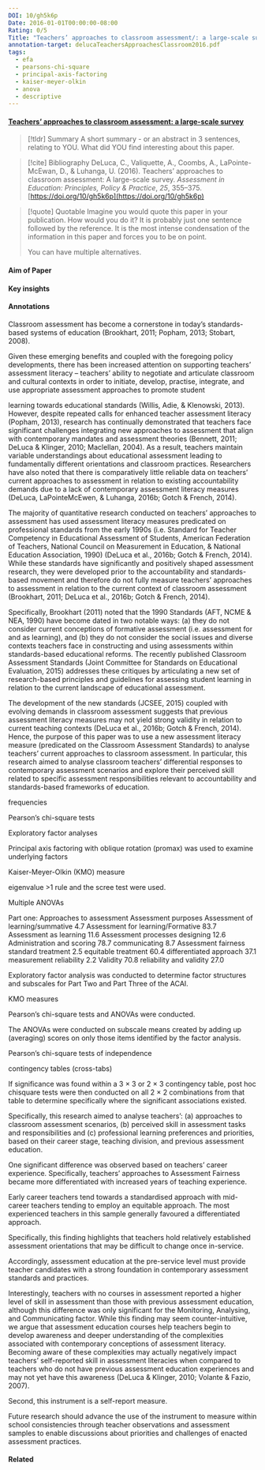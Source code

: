```yaml
---
DOI: 10/gh5k6p
Date: 2016-01-01T00:00:00-08:00
Rating: 0/5
Title: "Teachers’ approaches to classroom assessment/: a large-scale survey"
annotation-target: delucaTeachersApproachesClassroom2016.pdf
tags:
  - efa
  - pearsons-chi-square
  - principal-axis-factoring
  - kaiser-meyer-olkin
  - anova
  - descriptive
---
```



#### [Teachers’ approaches to classroom assessment: a large-scale survey](delucaTeachersApproachesClassroom2016.pdf)


> [!tldr] Summary
> A short summary - or an abstract in 3 sentences, relating to YOU. What did YOU find interesting about this paper. 

> [!cite] Bibliography
>DeLuca, C., Valiquette, A., Coombs, A., LaPointe-McEwan, D., & Luhanga, U. (2016). Teachers’ approaches to classroom assessment: A large-scale survey. _Assessment in Education: Principles, Policy & Practice_, _25_, 355–375. [https://doi.org/10/gh5k6p](https://doi.org/10/gh5k6p)

> [!quote] Quotable
> Imagine you would quote this paper in your publication. How would you do it? It is probably just one sentence followed by the reference. It is the most intense condensation of the information in this paper and forces you to be on point. 
> 
> You can have multiple alternatives. 


#### Aim of Paper


#### Key insights 




#### Annotations


Classroom assessment has become a cornerstone in today’s standards-based systems of education (Brookhart, 2011; Popham, 2013; Stobart, 2008). 

 

Given these emerging benefits and coupled with the foregoing policy developments, there has been increased attention on supporting teachers’ assessment literacy – teachers’ ability to negotiate and articulate classroom and cultural contexts in order to initiate, develop, practise, integrate, and use appropriate assessment approaches to promote student 

 

learning towards educational standards (Willis, Adie, & Klenowski, 2013). However, despite repeated calls for enhanced teacher assessment literacy (Popham, 2013), research has continually demonstrated that teachers face significant challenges integrating new approaches to assessment that align with contemporary mandates and assessment theories (Bennett, 2011; DeLuca & Klinger, 2010; Maclellan, 2004). As a result, teachers maintain variable understandings about educational assessment leading to fundamentally different orientations and classroom practices. Researchers have also noted that there is comparatively little reliable data on teachers’ current approaches to assessment in relation to existing accountability demands due to a lack of contemporary assessment literacy measures (DeLuca, LaPointeMcEwen, & Luhanga, 2016b; Gotch & French, 2014). 

 

The majority of quantitative research conducted on teachers’ approaches to assessment has used assessment literacy measures predicated on professional standards from the early 1990s (i.e. Standard for Teacher Competency in Educational Assessment of Students, American Federation of Teachers, National Council on Measurement in Education, & National Education Association, 1990) (DeLuca et al., 2016b; Gotch & French, 2014). While these standards have significantly and positively shaped assessment research, they were developed prior to the accountability and standards-based movement and therefore do not fully measure teachers’ approaches to assessment in relation to the current context of classroom assessment (Brookhart, 2011; DeLuca et al., 2016b; Gotch & French, 2014). 

 

Specifically, Brookhart (2011) noted that the 1990 Standards (AFT, NCME & NEA, 1990) have become dated in two notable ways: (a) they do not consider current conceptions of formative assessment (i.e. assessment for and as learning), and (b) they do not consider the social issues and diverse contexts teachers face in constructing and using assessments within standards-based educational reforms. The recently published Classroom Assessment Standards (Joint Committee for Standards on Educational Evaluation, 2015) addresses these critiques by articulating a new set of research-based principles and guidelines for assessing student learning in relation to the current landscape of educational assessment. 

 

The development of the new standards (JCSEE, 2015) coupled with evolving demands in classroom assessment suggests that previous assessment literacy measures may not yield strong validity in relation to current teaching contexts (DeLuca et al., 2016b; Gotch & French, 2014). Hence, the purpose of this paper was to use a new assessment literacy measure (predicated on the Classroom Assessment Standards) to analyse teachers’ current approaches to classroom assessment. In particular, this research aimed to analyse classroom teachers’ differential responses to contemporary assessment scenarios and explore their perceived skill related to specific assessment responsibilities relevant to accountability and standards-based frameworks of education. 

 

frequencies 

 

Pearson’s chi-square tests 

 

Exploratory factor analyses 

 

Principal axis factoring with oblique rotation (promax) was used to examine underlying factors 

 

Kaiser-Meyer-Olkin (KMO) measure 

 

eigenvalue >1 rule and the scree test were used. 

 

Multiple ANOVAs 

 

Part one: Approaches to assessment Assessment purposes Assessment of learning/summative 4.7 Assessment for learning/Formative 83.7 Assessment as learning 11.6 Assessment processes designing 12.6 Administration and scoring 78.7 communicating 8.7 Assessment fairness standard treatment 2.5 equitable treatment 60.4 differentiated approach 37.1 measurement reliability 2.2 Validity 70.8 reliability and validity 27.0 

 

Exploratory factor analysis was conducted to determine factor structures and subscales for Part Two and Part Three of the ACAI. 

 

KMO measures 

 

Pearson’s chi-square tests and ANOVAs were conducted. 

 

The ANOVAs were conducted on subscale means created by adding up (averaging) scores on only those items identified by the factor analysis. 

 

Pearson’s chi-square tests of independence 

 

contingency tables (cross-tabs) 

 

If significance was found within a 3 × 3 or 2 × 3 contingency table, post hoc chisquare tests were then conducted on all 2 × 2 combinations from that table to determine specifically where the significant associations existed. 

 

Specifically, this research aimed to analyse teachers’: (a) approaches to classroom assessment scenarios, (b) perceived skill in assessment tasks and responsibilities and (c) professional learning preferences and priorities, based on their career stage, teaching division, and previous assessment education. 

 

One significant difference was observed based on teachers’ career experience. Specifically, teachers’ approaches to Assessment Fairness became more differentiated with increased years of teaching experience. 

 

Early career teachers tend towards a standardised approach with mid-career teachers tending to employ an equitable approach. The most experienced teachers in this sample generally favoured a differentiated approach. 

 

Specifically, this finding highlights that teachers hold relatively established assessment orientations that may be difficult to change once in-service. 

 

Accordingly, assessment education at the pre-service level must provide teacher candidates with a strong foundation in contemporary assessment standards and practices. 

 

Interestingly, teachers with no courses in assessment reported a higher level of skill in assessment than those with previous assessment education, although this difference was only significant for the Monitoring, Analysing, and Communicating factor. While this finding may seem counter-intuitive, we argue that assessment education courses help teachers begin to develop awareness and deeper understanding of the complexities associated with contemporary conceptions of assessment literacy. Becoming aware of these complexities may actually negatively impact teachers’ self-reported skill in assessment literacies when compared to teachers who do not have previous assessment education experiences and may not yet have this awareness (DeLuca & Klinger, 2010; Volante & Fazio, 2007). 

 

Second, this instrument is a self-report measure. 

 

Future research should advance the use of the instrument to measure within school consistencies through teacher observations and assessment samples to enable discussions about priorities and challenges of enacted assessment practices. 

 




#### Related